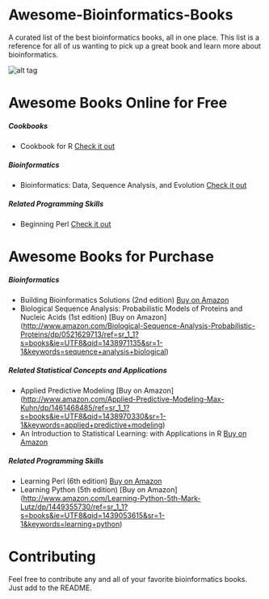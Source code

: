# Awesome-Bioinformatics-Books
A curated list of the best bioinformatics books, all in one place. This list is a reference for all of us wanting to pick up a great book and learn more about bioinformatics.

![alt tag](http://4.bp.blogspot.com/-A8SyPdDXK4I/U4EoUyr2OVI/AAAAAAAAAao/3QNLQYO5pH8/s1600/Phage_host_phyla_tree.png)

# Awesome Books Online for Free
##### Cookbooks
* Cookbook for R [Check it out](http://www.cookbook-r.com/)

##### Bioinformatics
* Bioinformatics: Data, Sequence Analysis, and Evolution [Check it out](http://download.springer.com/static/pdf/520/bok%253A978-1-60327-159-2.pdf?originUrl=http%3A%2F%2Flink.springer.com%2Fbook%2F10.1007%2F978-1-60327-159-2&token2=exp=1444244423~acl=%2Fstatic%2Fpdf%2F520%2Fbok%25253A978-1-60327-159-2.pdf%3ForiginUrl%3Dhttp%253A%252F%252Flink.springer.com%252Fbook%252F10.1007%252F978-1-60327-159-2*~hmac=f056cd20af704a422fdced0308e5c5f3f80b4998087a02481cb9160706bcf3b8)

##### Related Programming Skills
* Beginning Perl [Check it out](https://www.perl.org/books/beginning-perl/)

# Awesome Books for Purchase
##### Bioinformatics
* Building Bioinformatics Solutions (2nd edition) [Buy on Amazon](http://www.amazon.com/Building-Bioinformatics-Solutions-Conrad-Bessant/dp/0199658560/ref=mt_paperback?_encoding=UTF8&me=)
* Biological Sequence Analysis: Probabilistic Models of Proteins and Nucleic Acids (1st edition) [Buy on Amazon] (http://www.amazon.com/Biological-Sequence-Analysis-Probabilistic-Proteins/dp/0521629713/ref=sr_1_1?s=books&ie=UTF8&qid=1438971135&sr=1-1&keywords=sequence+analysis+biological)

##### Related Statistical Concepts and Applications
* Applied Predictive Modeling [Buy on Amazon] (http://www.amazon.com/Applied-Predictive-Modeling-Max-Kuhn/dp/1461468485/ref=sr_1_1?s=books&ie=UTF8&qid=1438970330&sr=1-1&keywords=applied+predictive+modeling)
* An Introduction to Statistical Learning: with Applications in R [Buy on Amazon](http://www.amazon.com/Introduction-Statistical-Learning-Applications-Statistics/dp/1461471370/ref=tmm_hrd_swatch_0?_encoding=UTF8&qid=&sr=)

##### Related Programming Skills
* Learning Perl (6th edition) [Buy on Amazon](http://www.amazon.com/Learning-Perl-Randal-L-Schwartz/dp/1449303587/ref=sr_1_1?s=books&ie=UTF8&qid=1439053782&sr=1-1&keywords=learning+perl)
* Learning Python (5th edition) [Buy on Amazon] (http://www.amazon.com/Learning-Python-5th-Mark-Lutz/dp/1449355730/ref=sr_1_1?s=books&ie=UTF8&qid=1439053615&sr=1-1&keywords=learning+python)

# Contributing
Feel free to contribute any and all of your favorite bioinformatics books. Just add to the README.
